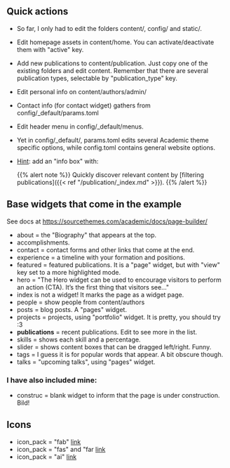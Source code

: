 
## Quick actions
* So far, I only had to edit the folders content/, config/ and static/.

* Edit homepage assets in content/home. You can activate/deactivate them with "active" key.

* Add new publications to content/publication. Just copy one of the existing folders and edit content. Remember that there are several publication types, selectable by "publication_type" key.

* Edit personal info on content/authors/admin/

* Contact info (for contact widget) gathers from config/_default/params.toml

* Edit header menu in config/_default/menus.

* Yet in config/_default/, params.toml edits several Academic theme specific options, while config.toml contains general website options.

* <u>Hint</u>: add an "info box" with:

  {{% alert note %}}
  Quickly discover relevant content by [filtering publications]({{< ref "/publication/_index.md" >}}).
  {{% /alert %}}

## Base widgets that come in the example

See docs at https://sourcethemes.com/academic/docs/page-builder/

* about = the "Biography" that appears at the top.
* accomplishments.
* contact = contact forms and other links that come at the end.
* experience = a timeline with your formation and positions.
* featured = featured publications. It is a "page" widget, but with "view" key set to a more highlighted mode.
* hero = "The Hero widget can be used to encourage visitors to perform an action (CTA). It’s the first thing that visitors see..."
* index is not a widget! It marks the page as a widget page.
* people = show people from content/authors
* posts = blog posts. A "pages" widget.
* projects = projects, using "portfolio" widget. It is pretty, you should try :3 
* **publications** = recent publications. Edit to see more in the list.
* skills = shows each skill and a percentage.
* slider = shows content boxes that can be dragged left/right. Funny.
* tags = I guess it is for popular words that appear. A bit obscure though.
* talks = "upcoming talks", using "pages" widget.

### I have also included mine:

* construc = blank widget to inform that the page is under construction. Bild!

## Icons
* icon_pack = "fab"  [link](https://fontawesome.com/icons?d=gallery&s=brands )
* icon_pack = "fas" and "far [link](https://fontawesome.com/icons?d=gallery&s=regular,solid) 
* icon_pack = "ai"  [link](https://jpswalsh.github.io/academicons/) 
